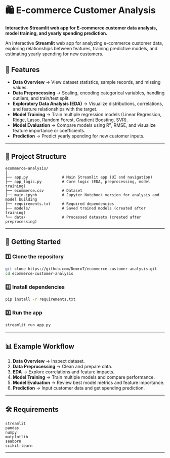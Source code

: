 # 🛍️ E-commerce Customer Analysis

**Interactive Streamlit web app for E-commerce customer data analysis, model training, and yearly spending prediction.**

An interactive **Streamlit** web app for analyzing e-commerce customer data, exploring relationships between features, training predictive models, and estimating yearly spending for new customers.

## 📌 Features

- **Data Overview** → View dataset statistics, sample records, and missing values.
- **Data Preprocessing** → Scaling, encoding categorical variables, handling outliers, and train/test split.
- **Exploratory Data Analysis (EDA)** → Visualize distributions, correlations, and feature relationships with the target.
- **Model Training** → Train multiple regression models (Linear Regression, Ridge, Lasso, Random Forest, Gradient Boosting, SVR).
- **Model Evaluation** → Compare models using R², RMSE, and visualize feature importance or coefficients.
- **Prediction** → Predict yearly spending for new customer inputs.

---

## 📂 Project Structure

```
ecommerce-analysis/
│
├── app.py               # Main Streamlit app (UI and navigation)
├── app_logic.py         # Core logic (EDA, preprocessing, model training)
├── ecommerce.csv        # Dataset
├── main.ipynb           # Jupyter Notebook version for analysis and model building
├── requirements.txt     # Required dependencies
├── models/              # Saved trained models (created after training)
└── data/                # Processed datasets (created after preprocessing)

```

---

## 🚀 Getting Started

### 1️⃣ Clone the repository

```bash
git clone https://github.com/Demro7/ecommerce-customer-analysis.git
cd ecommerce-customer-analysis
```

### 2️⃣ Install dependencies

```bash
pip install -r requirements.txt
```

### 3️⃣ Run the app

```bash
streamlit run app.py
```

---

## 📊 Example Workflow

1. **Data Overview** → Inspect dataset.
2. **Data Preprocessing** → Clean and prepare data.
3. **EDA** → Explore correlations and feature impacts.
4. **Model Training** → Train multiple models and compare performance.
5. **Model Evaluation** → Review best model metrics and feature importance.
6. **Prediction** → Input customer data and get spending prediction.

---


## 🛠 Requirements

```
streamlit
pandas
numpy
matplotlib
seaborn
scikit-learn
```

---
